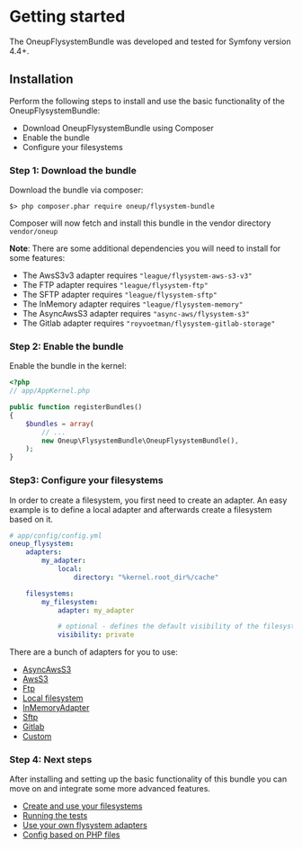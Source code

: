 # Getting started

The OneupFlysystemBundle was developed and tested for Symfony version 4.4+.

## Installation
Perform the following steps to install and use the basic functionality of the OneupFlysystemBundle:

* Download OneupFlysystemBundle using Composer
* Enable the bundle
* Configure your filesystems

### Step 1: Download the bundle

Download the bundle via composer:

```
$> php composer.phar require oneup/flysystem-bundle
```

Composer will now fetch and install this bundle in the vendor directory `vendor/oneup`

**Note**: There are some additional dependencies you will need to install for some features:

* The AwsS3v3 adapter requires `"league/flysystem-aws-s3-v3"`
* The FTP adapter requires `"league/flysystem-ftp"`
* The SFTP adapter requires `"league/flysystem-sftp"`
* The InMemory adapter requires `"league/flysystem-memory"`
* The AsyncAwsS3 adapter requires `"async-aws/flysystem-s3"`
* The Gitlab adapter requires `"royvoetman/flysystem-gitlab-storage"`

### Step 2: Enable the bundle
Enable the bundle in the kernel:

``` php
<?php
// app/AppKernel.php

public function registerBundles()
{
    $bundles = array(
        // ...
        new Oneup\FlysystemBundle\OneupFlysystemBundle(),
    );
}
```

### Step3: Configure your filesystems
In order to create a filesystem, you first need to create an adapter. An easy example is to define a local adapter
and afterwards create a filesystem based on it.

```yaml
# app/config/config.yml
oneup_flysystem:
    adapters:
        my_adapter:
            local:
                directory: "%kernel.root_dir%/cache"

    filesystems:
        my_filesystem:
            adapter: my_adapter

            # optional - defines the default visibility of the filesystem: `public` or `private`(default)
            visibility: private
```

There are a bunch of adapters for you to use:

* [AsyncAwsS3](adapter_async_aws_s3.md)
* [AwsS3](adapter_awss3.md)
* [Ftp](adapter_ftp.md)
* [Local filesystem](adapter_local.md)
* [InMemoryAdapter](adapter_in_memory.md)
* [Sftp](adapter_sftp.md)
* [Gitlab](adapter_gitlab.md)
* [Custom](adapter_custom.md)

### Step 4: Next steps

After installing and setting up the basic functionality of this bundle you can move on and integrate some more advanced features.

* [Create and use your filesystems](filesystem_create.md)
* [Running the tests](tests.md)
* [Use your own flysystem adapters](adapter_custom.md)
* [Config based on PHP files](filesystem_php_config.md)
